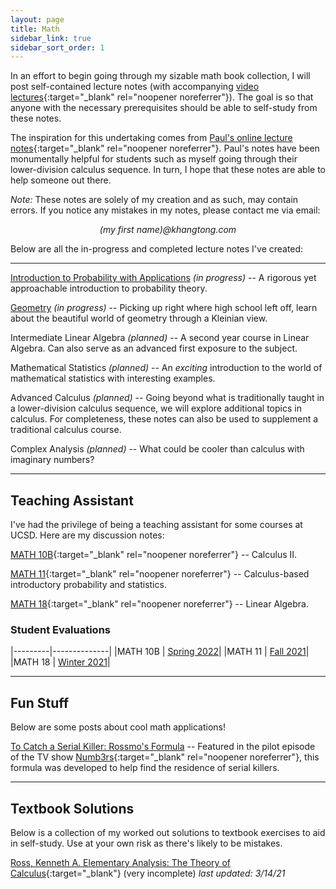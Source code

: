 ```yaml
---
layout: page
title: Math
sidebar_link: true
sidebar_sort_order: 1
---
```


In an effort to begin going through my sizable math book collection, I will post 
self-contained lecture notes (with accompanying [video lectures](https://www.youtube.com/channel/UCPxEP_IWPezOlK1WiQzO8tA){:target="_blank" rel="noopener noreferrer"}). 
The goal is so that anyone with the necessary prerequisites should be able to self-study from these notes. 

The inspiration for this undertaking comes from 
[Paul's online lecture notes](https://tutorial.math.lamar.edu){:target="_blank" rel="noopener noreferrer"}.
Paul's notes have been monumentally helpful for students such as myself going through
their lower-division calculus sequence. In turn, I hope that these notes are able to help
someone out there. 

*Note:* These notes are solely of my creation and as such, may contain errors. If you notice
any mistakes in my notes, please contact me via email: 

<p style="text-align: center;"><i>(my first name)@khangtong.com</i></p>

Below are all the in-progress and completed lecture notes I've created:

---

[Introduction to Probability with Applications](intro-probability) *(in progress)* -- A rigorous yet approachable introduction to probability theory.

[Geometry](geometry) *(in progress)* -- Picking up right where high school left off, learn about the beautiful world of geometry through a Kleinian view. 

Intermediate Linear Algebra *(planned)* -- A second year course in Linear Algebra. Can also serve as an advanced first exposure to the subject.

Mathematical Statistics *(planned)* -- An *exciting* introduction to the world of mathematical statistics with interesting examples.

Advanced Calculus *(planned)* -- Going beyond what is traditionally taught in a lower-division calculus sequence, we will explore additional topics in calculus. For completeness, these notes can also be used to supplement a traditional calculus course.

Complex Analysis *(planned)* -- What could be cooler than calculus with imaginary numbers?

---

## Teaching Assistant

I've had the privilege of being a teaching assistant for some courses at UCSD. Here are my discussion notes:

[MATH 10B](https://drive.google.com/drive/folders/1Vqp5xE0qXDqkp17YtZzCG7figXMjK5Yb?usp=sharing){:target="_blank" rel="noopener noreferrer"} -- Calculus II.

[MATH 11](https://drive.google.com/drive/folders/1RZ5VeQk0ThTXZjaZVHCJ8y3r8IVcELEp?usp=sharing){:target="_blank" rel="noopener noreferrer"} -- Calculus-based introductory probability and statistics.

[MATH 18](https://drive.google.com/drive/folders/1As-51zZxD1h0dIMLEqIoWE0lH-3w3Sor?usp=sharing){:target="_blank" rel="noopener noreferrer"} -- Linear Algebra.

### Student Evaluations

|---------|--------------|
|MATH 10B | [Spring 2022](evals/WI22-10B.pdf)|
|MATH 11  | [Fall 2021](evals/FA21-11.pdf)|
|MATH 18  | [Winter 2021](evals/WI21-18.pdf)|

---

## Fun Stuff

Below are some posts about cool math applications!

[To Catch a Serial Killer: Rossmo's Formula](fun/rossmo) -- Featured in the pilot episode of the TV show [Numb3rs](https://en.wikipedia.org/wiki/Numbers_(TV_series)){:target="_blank" rel="noopener noreferrer"}, this formula was developed to help find the residence of serial killers.

---

## Textbook Solutions

Below is a collection of my worked out solutions to textbook exercises to aid in self-study. Use at your own risk as there's likely to be mistakes.

[Ross, Kenneth A. Elementary Analysis: The Theory of Calculus](solutions/ross-elementary-analysis-solutions.pdf){:target="_blank"} (very incomplete) *last updated: 3/14/21*
